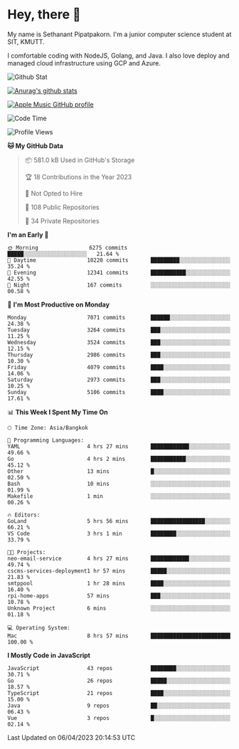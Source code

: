 # Hey, there 🙌
My name is Sethanant Pipatpakorn. I'm a junior computer science student at SIT, KMUTT.

I comfortable coding with NodeJS, Golang, and Java. I also love deploy and managed cloud infrastructure using GCP and Azure.

![Github Stat](https://github-profile-summary-cards.vercel.app/api/cards/profile-details?username=thetkpark&theme=dracula)

[![Anurag's github stats](https://github-readme-stats.vercel.app/api?username=thetkpark&count_private=true&show_icons=true&theme=tokyonight)](https://github.com/anuraghazra/github-readme-stats)

[![Apple Music GitHub profile](https://apple-music-github-profile.rayriffy.com/theme/light.svg?uid=000347.6120fcbefcb74cd59d65c108cc315787.1333)](https://github.com/rayriffy/apple-music-github-profile)

<!--START_SECTION:waka-->
![Code Time](http://img.shields.io/badge/Code%20Time-979%20hrs%2019%20mins-blue)

![Profile Views](http://img.shields.io/badge/Profile%20Views-0-blue)

**🐱 My GitHub Data** 

> 📦 581.0 kB Used in GitHub's Storage 
 > 
> 🏆 18 Contributions in the Year 2023
 > 
> 🚫 Not Opted to Hire
 > 
> 📜 108 Public Repositories 
 > 
> 🔑 34 Private Repositories 
 > 
**I'm an Early 🐤** 

```text
🌞 Morning                6275 commits        █████░░░░░░░░░░░░░░░░░░░░   21.64 % 
🌆 Daytime                10220 commits       █████████░░░░░░░░░░░░░░░░   35.24 % 
🌃 Evening                12341 commits       ███████████░░░░░░░░░░░░░░   42.55 % 
🌙 Night                  167 commits         ░░░░░░░░░░░░░░░░░░░░░░░░░   00.58 % 
```
📅 **I'm Most Productive on Monday** 

```text
Monday                   7071 commits        ██████░░░░░░░░░░░░░░░░░░░   24.38 % 
Tuesday                  3264 commits        ███░░░░░░░░░░░░░░░░░░░░░░   11.25 % 
Wednesday                3524 commits        ███░░░░░░░░░░░░░░░░░░░░░░   12.15 % 
Thursday                 2986 commits        ███░░░░░░░░░░░░░░░░░░░░░░   10.30 % 
Friday                   4079 commits        ████░░░░░░░░░░░░░░░░░░░░░   14.06 % 
Saturday                 2973 commits        ███░░░░░░░░░░░░░░░░░░░░░░   10.25 % 
Sunday                   5106 commits        ████░░░░░░░░░░░░░░░░░░░░░   17.61 % 
```


📊 **This Week I Spent My Time On** 

```text
🕑︎ Time Zone: Asia/Bangkok

💬 Programming Languages: 
YAML                     4 hrs 27 mins       ████████████░░░░░░░░░░░░░   49.66 % 
Go                       4 hrs 2 mins        ███████████░░░░░░░░░░░░░░   45.12 % 
Other                    13 mins             █░░░░░░░░░░░░░░░░░░░░░░░░   02.50 % 
Bash                     10 mins             ░░░░░░░░░░░░░░░░░░░░░░░░░   01.99 % 
Makefile                 1 min               ░░░░░░░░░░░░░░░░░░░░░░░░░   00.26 % 

🔥 Editors: 
GoLand                   5 hrs 56 mins       █████████████████░░░░░░░░   66.21 % 
VS Code                  3 hrs 1 min         ████████░░░░░░░░░░░░░░░░░   33.79 % 

🐱‍💻 Projects: 
neo-email-service        4 hrs 27 mins       ████████████░░░░░░░░░░░░░   49.74 % 
cscms-services-deployment1 hr 57 mins        █████░░░░░░░░░░░░░░░░░░░░   21.83 % 
smtppool                 1 hr 28 mins        ████░░░░░░░░░░░░░░░░░░░░░   16.40 % 
rpi-home-apps            57 mins             ███░░░░░░░░░░░░░░░░░░░░░░   10.78 % 
Unknown Project          6 mins              ░░░░░░░░░░░░░░░░░░░░░░░░░   01.18 % 

💻 Operating System: 
Mac                      8 hrs 57 mins       █████████████████████████   100.00 % 
```

**I Mostly Code in JavaScript** 

```text
JavaScript               43 repos            ████████░░░░░░░░░░░░░░░░░   30.71 % 
Go                       26 repos            █████░░░░░░░░░░░░░░░░░░░░   18.57 % 
TypeScript               21 repos            ████░░░░░░░░░░░░░░░░░░░░░   15.00 % 
Java                     9 repos             ██░░░░░░░░░░░░░░░░░░░░░░░   06.43 % 
Vue                      3 repos             █░░░░░░░░░░░░░░░░░░░░░░░░   02.14 % 
```




 Last Updated on 06/04/2023 20:14:53 UTC
<!--END_SECTION:waka-->
